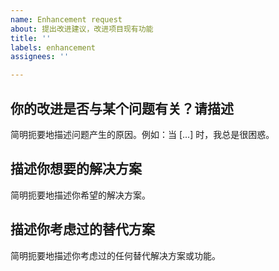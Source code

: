 ```yaml
---
name: Enhancement request
about: 提出改进建议，改进项目现有功能
title: ''
labels: enhancement
assignees: ''

---
```


## 你的改进是否与某个问题有关？请描述

简明扼要地描述问题产生的原因。例如：当 [...] 时，我总是很困惑。

## 描述你想要的解决方案

简明扼要地描述你希望的解决方案。

## 描述你考虑过的替代方案

简明扼要地描述你考虑过的任何替代解决方案或功能。
